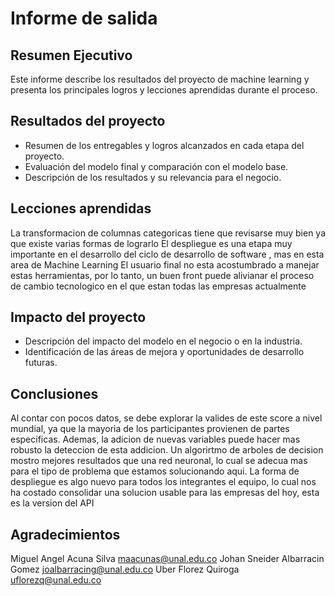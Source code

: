 # Informe de salida

## Resumen Ejecutivo

Este informe describe los resultados del proyecto de machine learning y presenta los principales logros y lecciones aprendidas durante el proceso.

## Resultados del proyecto

- Resumen de los entregables y logros alcanzados en cada etapa del proyecto.
- Evaluación del modelo final y comparación con el modelo base.
- Descripción de los resultados y su relevancia para el negocio.

## Lecciones aprendidas

La transformacion de columnas categoricas tiene que revisarse muy bien ya que existe varias formas de lograrlo 
El despliegue es una etapa muy importante en el desarrollo del ciclo de desarrollo de software , mas en esta area de Machine Learning
El usuario final no esta acostumbrado a manejar estas herramientas, por lo tanto, un buen front puede alivianar el proceso de cambio tecnologico en el que estan todas las empresas actualmente 

## Impacto del proyecto

- Descripción del impacto del modelo en el negocio o en la industria.
- Identificación de las áreas de mejora y oportunidades de desarrollo futuras.

## Conclusiones

Al contar con pocos datos, se debe explorar la valides de este score a nivel mundial, ya que la mayoria de los participantes provienen de partes especificas. Ademas, la adicion de nuevas variables puede hacer mas robusto la deteccion de 
esta addicion. Un algorirtmo de arboles de decision mostro mejores resultados que una red neuronal, lo cual se adecua mas para el tipo de problema que estamos solucionando aqui.
La forma de despliegue es algo nuevo para todos los integrantes el equipo, lo cual nos ha costado consolidar una solucion usable para las empresas del hoy, esta es la version del API

## Agradecimientos

Miguel Angel Acuna Silva maacunas@unal.edu.co
Johan Sneider Albarracin Gomez joalbarracing@unal.edu.co
Uber Florez Quiroga uflorezq@unal.edu.co